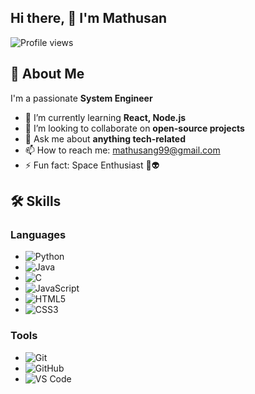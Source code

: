 ## Hi there, 👋 I'm Mathusan

![Profile views](https://gpvc.arturio.dev/your-username) 

## 🚀 About Me
I'm a passionate **System Engineer**
- 🌱 I’m currently learning **React, Node.js**
- 👯 I’m looking to collaborate on **open-source projects**
- 💬 Ask me about **anything tech-related**
- 📫 How to reach me: mathusang99@gmail.com
- ⚡ Fun fact: Space Enthusiast 🌌👽 



## 🛠️ Skills

### Languages
- ![Python](https://img.shields.io/badge/-Python-3776AB?style=flat&logo=Python&logoColor=white)
- ![Java](https://img.shields.io/badge/-Java-007396?style=flat&logo=Java&logoColor=white)
- ![C](https://img.shields.io/badge/-C-A8B9CC?style=flat&logo=C&logoColor=white)
- ![JavaScript](https://img.shields.io/badge/-JavaScript-F7DF1E?style=flat&logo=JavaScript&logoColor=black)
- ![HTML5](https://img.shields.io/badge/-HTML5-E34F26?style=flat&logo=HTML5&logoColor=white)
- ![CSS3](https://img.shields.io/badge/-CSS3-1572B6?style=flat&logo=CSS3&logoColor=white)

### Tools
- ![Git](https://img.shields.io/badge/-Git-F05032?style=flat&logo=Git&logoColor=white)
- ![GitHub](https://img.shields.io/badge/-GitHub-181717?style=flat&logo=GitHub&logoColor=white)
- ![VS Code](https://img.shields.io/badge/-VS%20Code-007ACC?style=flat&logo=Visual%20Studio%20Code&logoColor=white)

